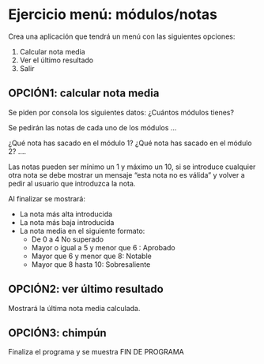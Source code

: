 # Ejercicio menú: módulos/notas
Crea una aplicación que tendrá un menú con las siguientes opciones:
  1. Calcular nota media
  2. Ver el último resultado
  3. Salir

## OPCIÓN1: calcular nota media
Se piden por consola los siguientes datos:
¿Cuántos módulos tienes?

Se pedirán las notas de cada uno de los módulos …

¿Qué nota has sacado en el módulo 1?
¿Qué nota has sacado en el módulo 2? ….

Las notas pueden ser mínimo un 1 y máximo un 10, si se introduce cualquier otra nota se debe mostrar un mensaje “esta nota no es válida” y volver a pedir al usuario que introduzca la nota.

Al finalizar se mostrará:
 - La nota más alta introducida
 - La nota más baja introducida
 - La nota media en el siguiente formato:
   - De 0 a 4 No superado
   - Mayor o igual a 5 y menor que 6 : Aprobado
   - Mayor que 6 y menor que 8: Notable
   - Mayor que 8 hasta 10: Sobresaliente

## OPCIÓN2: ver último resultado
Mostrará la última nota media calculada.

## OPCIÓN3: chimpún

Finaliza el programa y se muestra FIN DE PROGRAMA
